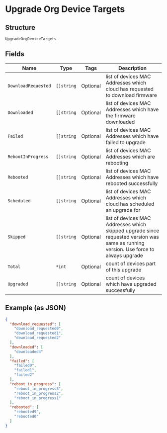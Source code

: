 
# Upgrade Org Device Targets

## Structure

`UpgradeOrgDeviceTargets`

## Fields

| Name | Type | Tags | Description |
|  --- | --- | --- | --- |
| `DownloadRequested` | `[]string` | Optional | list of devices MAC Addresses which cloud has requested to download firmware |
| `Downloaded` | `[]string` | Optional | list of devices MAC Addresses which have the firmware downloaded |
| `Failed` | `[]string` | Optional | list of devices MAC Addresses which have failed to upgrade |
| `RebootInProgress` | `[]string` | Optional | list of devices MAC Addresses which are rebooting |
| `Rebooted` | `[]string` | Optional | list of devices MAC Addresses which have rebooted successfully |
| `Scheduled` | `[]string` | Optional | list of devices MAC Addresses which cloud has scheduled an upgrade for |
| `Skipped` | `[]string` | Optional | list of devices MAC Addresses which skipped upgrade since requested version was same as running version. Use force to always upgrade |
| `Total` | `*int` | Optional | count of devices part of this upgrade |
| `Upgraded` | `[]string` | Optional | count of devices which have upgraded successfully |

## Example (as JSON)

```json
{
  "download_requested": [
    "download_requested0",
    "download_requested1",
    "download_requested2"
  ],
  "downloaded": [
    "downloaded4"
  ],
  "failed": [
    "failed0",
    "failed1",
    "failed2"
  ],
  "reboot_in_progress": [
    "reboot_in_progress3",
    "reboot_in_progress2",
    "reboot_in_progress1"
  ],
  "rebooted": [
    "rebooted9",
    "rebooted0"
  ]
}
```

